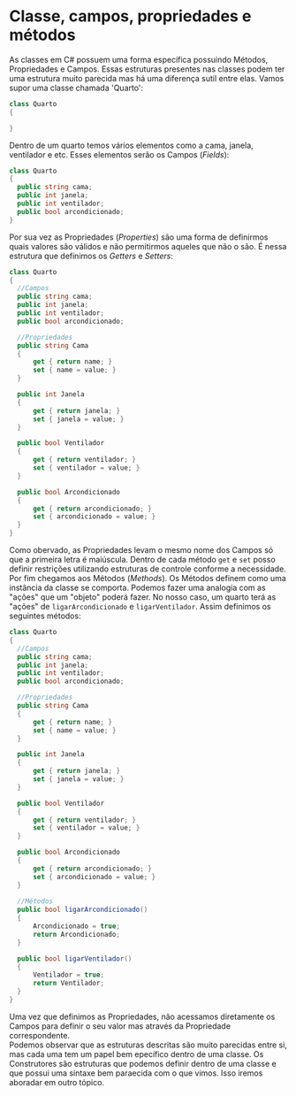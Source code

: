 # Classe, campos, propriedades e métodos
As classes em C# possuem uma forma específica possuindo Métodos, Propriedades e Campos. Essas estruturas presentes nas classes podem ter uma estrutura muito parecida mas há uma diferença sutil entre elas.
Vamos supor uma classe chamada 'Quarto':
```c#
class Quarto 
{

}
```
Dentro de um quarto temos vários elementos como a cama, janela, ventilador e etc. Esses elementos serão os Campos (*Fields*):
```c#
class Quarto 
{
  public string cama;
  public int janela;
  public int ventilador;
  public bool arcondicionado;
}
```
Por sua vez as Propriedades (*Properties*) são uma forma de definirmos quais valores são válidos e não permitirmos aqueles que não o são. É nessa estrutura que definimos os *Getters* e *Setters*:
```c#
class Quarto 
{
  //Campos
  public string cama;
  public int janela;
  public int ventilador;
  public bool arcondicionado;

  //Propriedades
  public string Cama
  {
      get { return name; }
      set { name = value; }
  }

  public int Janela
  {
      get { return janela; }
      set { janela = value; }
  }

  public bool Ventilador
  {
      get { return ventilador; }
      set { ventilador = value; }
  }

  public bool Arcondicionado
  {
      get { return arcondicionado; }
      set { arcondicionado = value; }
  }
}
```
Como obervado, as Propriedades levam o mesmo nome dos Campos só que a primeira letra é maiúscula. Dentro de cada método `get` e `set` posso definir restrições utilizando estruturas de controle conforme a necessidade. 
<br>
Por fim chegamos aos Métodos (*Methods*). Os Métodos definem como uma instância da classe se comporta. Podemos fazer uma analogia com as "ações" que um "objeto" poderá fazer. No nosso caso, um quarto terá as "ações" de `ligarArcondicionado` e `ligarVentilador`. Assim definimos os seguintes métodos:
```c#
class Quarto 
{
  //Campos
  public string cama;
  public int janela;
  public int ventilador;
  public bool arcondicionado;

  //Propriedades
  public string Cama
  {
      get { return name; }
      set { name = value; }
  }

  public int Janela
  {
      get { return janela; }
      set { janela = value; }
  }

  public bool Ventilador
  {
      get { return ventilador; }
      set { ventilador = value; }
  }

  public bool Arcondicionado
  {
      get { return arcondicionado; }
      set { arcondicionado = value; }
  }
  
  //Métodos
  public bool ligarArcondicionado()
  {
      Arcondicionado = true;
      return Arcondicionado;
  }

  public bool ligarVentilador()
  {
      Ventilador = true;
      return Ventilador;
  }
}
```
Uma vez que definimos as Propriedades, não acessamos diretamente os Campos para definir o seu valor mas através da Propriedade correspondente.
<br>
Podemos observar que as estruturas descritas são muito parecidas entre si, mas cada uma tem um papel bem epecífico dentro de uma classe. Os Construtores são estruturas que podemos definir dentro de uma classe e que possui uma sintaxe bem paraecida com o que vimos. Isso iremos aboradar em outro tópico.
